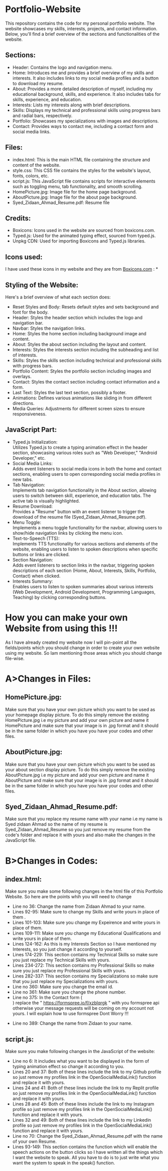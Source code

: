 # Portfolio-Website
 This repository contains the code for my personal portfolio website. The website showcases my skills, interests, projects, and contact information. Below, you'll find a brief overview of the sections and functionalities of the website.

## Sections:
* Header: Contains the logo and navigation menu. <br>
* Home: Introduces me and provides a brief overview of my skills and interests. It also includes links to my social media profiles and a button to download my resume. <br>
* About: Provides a more detailed description of myself, including my educational background, skills, and experience. It also includes tabs for skills, experience, and education. <br>
* Interests: Lists my interests along with brief descriptions. <br>
* Skills: Displays my technical and professional skills using progress bars and radial bars, respectively. <br>
* Portfolio: Showcases my specializations with images and descriptions. <br>
* Contact: Provides ways to contact me, including a contact form and social media links. <br>

## Files:
* index.html: This is the main HTML file containing the structure and content of the website. <br>
* style.css: This CSS file contains the styles for the website's layout, fonts, colors, etc. <br>
* script.js: This JavaScript file contains scripts for interactive elements such as toggling menu, tab functionality, and smooth scrolling. <br>
* HomePicture.jpg: Image file for the home page background. <br>
* AboutPicture.jpg: Image file for the about page background. <br>
* Syed_Zidaan_Ahmad_Resume.pdf: Resume file <br>

## Credits:
* Boxicons: Icons used in the website are sourced from boxicons.com. <br>
* Typed.js: Used for the animated typing effect, sourced from typed.js. <br>
* Unpkg CDN: Used for importing Boxicons and Typed.js libraries. <br>

## Icons used:
I have used these icons in my website and they are from [Boxicons.com](https://boxicons.com/) :
* 

## Styling of the Website:
Here's a brief overview of what each section does:
* Reset Styles and Body: Resets default styles and sets background and font for the body. <br>
* Header: Styles the header section which includes the logo and navigation bar. <br>
* Navbar: Styles the navigation links. <br>
* Home: Styles the home section including background image and content. <br>
* About: Styles the about section including the layout and content. <br>
* Interests: Styles the interests section including the subheading and list of interests. <br>
* Skills: Styles the skills section including technical and professional skills with progress bars. <br>
* Portfolio Content: Styles the portfolio section including images and overlays. <br>
* Contact: Styles the contact section including contact information and a form. <br>
* Last Text: Styles the last text section, possibly a footer. <br>
* Animations: Defines various animations like sliding in from different directions. <br>
* Media Queries: Adjustments for different screen sizes to ensure responsiveness. <br>

## JavaScript Part:
* Typed.js Initialization: <br>
Utilizes Typed.js to create a typing animation effect in the header section, showcasing various roles such as "Web Developer," "Android Developer," etc. <br>
* Social Media Links: <br>
Adds event listeners to social media icons in both the home and contact sections, enabling users to open corresponding social media profiles in new tabs. <br>
* Tab Navigation: <br>
Implements tab navigation functionality in the About section, allowing users to switch between skill, experience, and education tabs. The active tab is visually highlighted. <br>
* Resume Download: <br>
Provides a "Resume" button with an event listener to trigger the download of the resume file (Syed_Zidaan_Ahmad_Resume.pdf). <br>
* Menu Toggle: <br>
Implements a menu toggle functionality for the navbar, allowing users to show/hide navigation links by clicking the menu icon. <br>
* Text-to-Speech (TTS): <br>
Implements TTS functionality for various sections and elements of the website, enabling users to listen to spoken descriptions when specific buttons or links are clicked. <br>
* Section Navigation: <br>
Adds event listeners to section links in the navbar, triggering spoken descriptions of each section (Home, About, Interests, Skills, Portfolio, Contact) when clicked. <br>
* Interests Summary: <br>
Enables users to listen to spoken summaries about various interests (Web Development, Android Development, Programming Languages, Teaching) by clicking corresponding buttons. <br>

# How you can make your own Website from using this !!!
As I have already created my website now I will pin-point all the fields/points which you should change in order to create your own website using my website. So Iam mentioning those areas which you should change file-wise.

# A>Changes in Files: 

## HomePicture.jpg:
Make sure that you have your own picture which you want to be used as your homepage display picture. To do this simply remove the existing HomePicture.jpg i.e my picture and add your own picture and name it HomePicture and make sure that your image is in .jpg format and it should be in  the same folder in which you have you have your codes and other files.

## AboutPicture.jpg:
Make sure that you have your own picture which you want to be used as your about section display picture. To do this simply remove the existing AboutPicture.jpg i.e my picture and add your own picture and name it AboutPicture and make sure that your image is in .jpg format and it should be in  the same folder in which you have you have your codes and other files.

## Syed_Zidaan_Ahmad_Resume.pdf:
Make sure that you replace my resume name with your name i.e my name is Syed zidaan Ahmad so the name of my resume is Syed_Zidaan_Ahmad_Resume so you just remove my resume from the code's folder and replace it with yours and also make the changes in the JavaScript file. 

# B>Changes in Codes: 

## index.html:
Make sure you make some following changes in the html file of this Portfolio Website. So here are the points whih you will need to change
* Line no 36: Change the name from Zidaan Ahmad to your name.
* Lines 92-95: Make sure to change my Skills and write yours in place of them .
* Lines 101-103: Make sure you change my Expeirence and write yours in place of them.
* Lines 109-111: Make sure you change my Educational Qualifications and write yours in place of them.
* Lines 124-162: As this is my Interests Section so I have mentioned my Interests, so you just change it according to yourself.
* Lines 174-229: This section contains my Technical Skills so make sure you just replace my Technical Skills with yours.
* Lines 234-272: This section contains my Professional Skills so make sure you just replace my Professional Skills with yours.
* Lines 282-337: This section contains my Specializations so make sure that you just replace my Specializations with yours.
* Line no 360: Make sure you change the email id.
* Line no 361: Make sure you change the phone number.
* Line no 375: In the Contact form (<form action="https://formspree.io/f/xzblqrgk" method="POST">) replace the " https://formspree.io/f/xzblqrgk " with you formspree api otherwise your message requests will be coming on my account not yours. I will explain how to use formspree Dont Worry !!!
* Line no 389: Change the name from Zidaan to your name.

## script.js:
Make sure you make following changes in the JavaScript of the website:
* Line no 6: It includes what you want to be displayed in the form of typing animation effect so change it according to you.
* Lines 20 and 37: Both of these lines include the link to my Github profile so just remove my profiles link in the OpenSocialMediaLink() function and replace it with yours.
* Lines 24 and 41: Both of these lines include the link to my Replit profile so just remove my profiles link in the OpenSocialMediaLink() function and replace it with yours.
* Lines 28 and 45: Both of these lines include the link to my Instagram profile so just remove my profiles link in the OpenSocialMediaLink() function and replace it with yours.
* Lines 32 and 49: Both of these lines include the link to my Linkedin profile so just remove my profiles link in the OpenSocialMediaLink() function and replace it with yours.
* Line no 70: Change the Syed_Zidaan_Ahmad_Resume.pdf with the name of your own Resume.
* Lines 93-149: This section contains the function which will enable the speech actions on the button clicks so I have written all the things which I want the website to speak. All you have to do is to just write what you want the system to speak in the speak() function.
